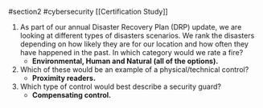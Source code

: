 #section2 #cybersecurity
[[Certification Study]] 

1. As part of our annual Disaster Recovery Plan (DRP) update, we are looking at different types of disasters scenarios. We rank the disasters depending on how likely they are for our location and how often they have happened in the past. In which category would we rate a fire?
	- **Environmental, Human and Natural (all of the options).**
2. Which of these would be an example of a physical/technical control?
	- **Proximity readers.**
3. Which type of control would best describe a security guard?
	- **Compensating control.**